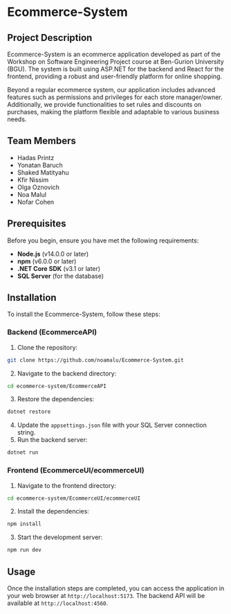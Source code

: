 # Ecommerce-System

## Project Description

Ecommerce-System is an ecommerce application developed as part of the Workshop on Software Engineering Project course at Ben-Gurion University (BGU). The system is built using ASP.NET for the backend and React for the frontend, providing a robust and user-friendly platform for online shopping.

Beyond a regular ecommerce system, our application includes advanced features such as permissions and privileges for each store manager/owner. Additionally, we provide functionalities to set rules and discounts on purchases, making the platform flexible and adaptable to various business needs.

## Team Members

- Hadas Printz
- Yonatan Baruch
- Shaked Matityahu
- Kfir Nissim
- Olga Oznovich
- Noa Malul
- Nofar Cohen

## Prerequisites

Before you begin, ensure you have met the following requirements:

- **Node.js** (v14.0.0 or later)
- **npm** (v6.0.0 or later)
- **.NET Core SDK** (v3.1 or later)
- **SQL Server** (for the database)

## Installation

To install the Ecommerce-System, follow these steps:

### Backend (EcommerceAPI)

1. Clone the repository:

```bash {"id":"01J2BCT2A420D9PNKZJ642N8ST"}
git clone https://github.com/noamalu/Ecommerce-System.git
```

2. Navigate to the backend directory:

```bash {"id":"01J2BCT2A420D9PNKZJ7A3DGJJ"}
cd ecommerce-system/EcommerceAPI
```

3. Restore the dependencies:

```bash {"id":"01J2BCT2A420D9PNKZJATZ2CPN"}
dotnet restore
```

4. Update the `appsettings.json` file with your SQL Server connection string.
5. Run the backend server:

```bash {"id":"01J2BCT2A420D9PNKZJCYZC62N"}
dotnet run
```

### Frontend (EcommerceUI/ecommerceUI)

1. Navigate to the frontend directory:

```bash {"id":"01J2BCT2A420D9PNKZJF3KVN4H"}
cd ecommerce-system/EcommerceUI/ecommerceUI
```

2. Install the dependencies:

```bash {"id":"01J2BCT2A420D9PNKZJJ69SS0B"}
npm install
```

3. Start the development server:

```bash {"id":"01J2BCT2A420D9PNKZJMB2ZW88"}
npm run dev 
```

## Usage

Once the installation steps are completed, you can access the application in your web browser at `http://localhost:5173`. The backend API will be available at `http://localhost:4560`.
